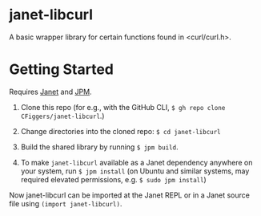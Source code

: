 # janet-libcurl

A basic wrapper library for certain functions found in <curl/curl.h>. 

# Getting Started

Requires [Janet](https://www.github.com/janet-lang/janet) and [JPM](https://www.github.com/janet-lang/jpm).

1. Clone this repo (for e.g., with the GitHub CLI, `$ gh repo clone CFiggers/janet-libcurl`.)

2. Change directories into the cloned repo: `$ cd janet-libcurl`

3. Build the shared library by running `$ jpm build`.

4. To make `janet-libcurl` available as a Janet dependency anywhere on your system, run `$ jpm install` (on Ubuntu and similar systems, may required elevated permissions, e.g. `$ sudo jpm install`)

Now janet-libcurl can be imported at the Janet REPL or in a Janet source file using `(import janet-libcurl)`.
